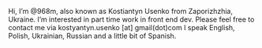 Hi, I’m @968m, also known as Kostiantyn Usenko from Zaporizhzhia, Ukraine.
I’m interested in part time work in front end dev.
Please feel free to contact me via kostyantyn.usenko [at] gmail(dot)com
I speak English, Polish, Ukrainian, Russian and a little bit of Spanish.



<!---
968m/968m is a ✨ special ✨ repository because its `README.md` (this file) appears on your GitHub profile.
You can click the Preview link to take a look at your changes.
--->
